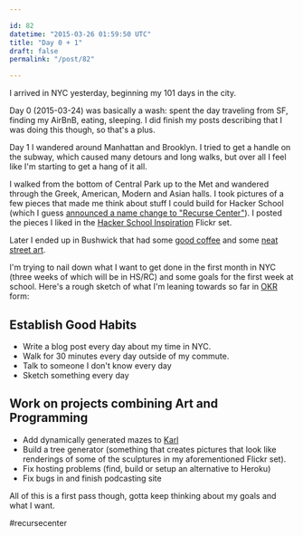 ```yaml
---

id: 82
datetime: "2015-03-26 01:59:50 UTC"
title: "Day 0 + 1"
draft: false
permalink: "/post/82"

---
```


I arrived in NYC yesterday, beginning my 101 days in the city.

Day 0 (2015-03-24) was basically a wash: spent the day traveling from SF, finding my AirBnB, eating, sleeping. I did finish my posts describing that I was doing this though, so that's a plus.

Day 1 I wandered around Manhattan and Brooklyn. I tried to get a handle on the subway, which caused many detours and long walks, but over all I feel like I'm starting to get a hang of it all.

I walked from the bottom of Central Park up to the Met and wandered through the Greek, American, Modern and Asian halls. I took pictures of a few pieces that made me think about stuff I could build for Hacker School (which I guess [announced a name change to "Recurse Center"](https://www.recurse.com/blog/77-hacker-school-is-now-the-recurse-center)). I posted the pieces I liked in the [Hacker School Inspiration](https://www.flickr.com/photos/icco/sets/72157649232639604/) Flickr set.

Later I ended up in Bushwick that had some [good coffee](https://foursquare.com/v/ange-noir-cafe/4fa96c2be4b07cb43c3266a9) and some [neat street art](https://www.flickr.com/photos/icco/16930220481/).

I'm trying to nail down what I want to get done in the first month in NYC (three weeks of which will be in HS/RC) and some goals for the first week at school. Here's a rough sketch of what I'm leaning towards so far in [OKR](https://medium.com/startup-tools/okrs-5afdc298bc28) form:

## Establish Good Habits

 - Write a blog post every day about my time in NYC.
 - Walk for 30 minutes every day outside of my commute.
 - Talk to someone I don't know every day
 - Sketch something every day

## Work on projects combining Art and Programming

 - Add dynamically generated mazes to [Karl](https://icco.github.io/karl/)
 - Build a tree generator (something that creates pictures that look like renderings of some of the sculptures in my aforementioned Flickr set).
 - Fix hosting problems (find, build or setup an alternative to Heroku)
 - Fix bugs in and finish podcasting site

All of this is a first pass though, gotta keep thinking about my goals and what I want.

#recursecenter

